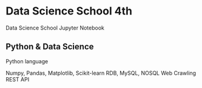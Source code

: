 # Data Science School 4th

Data Science School Jupyter Notebook

## Python & Data Science

 Python language
 
 Numpy, Pandas, Matplotlib, Scikit-learn
 RDB, MySQL, NOSQL
 Web Crawling
 REST API

